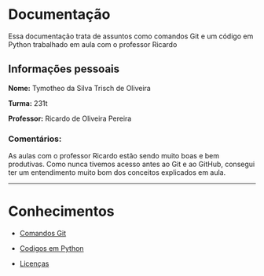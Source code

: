 # Documentação

Essa documentação trata de assuntos como comandos Git e um código em Python trabalhado em aula com o professor Ricardo

## Informações pessoais

**Nome:**  Tymotheo da Silva Trisch de Oliveira

**Turma:** 231t

**Professor:** Ricardo de Oliveira Pereira

### Comentários:
As aulas com o professor Ricardo estão sendo muito boas e bem produtivas. Como nunca tivemos acesso antes ao Git e ao GitHub, consegui ter um entendimento muito bom dos conceitos explicados em aula.


---
# Conhecimentos
- [Comandos Git](ComandosGit.md)

- [Codigos em Python](CodigoPython.md)

- [Licenças](LICENCE.md)
